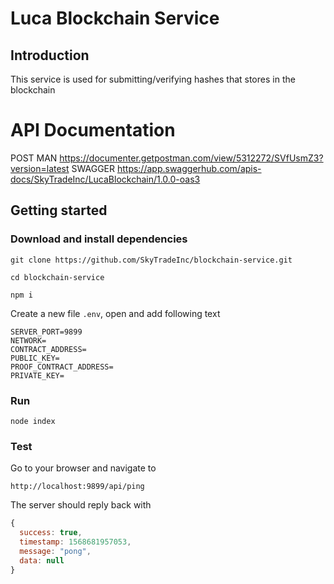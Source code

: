 # Luca Blockchain Service

## Introduction

This service is used for submitting/verifying hashes that stores in the blockchain

# API Documentation

POST MAN https://documenter.getpostman.com/view/5312272/SVfUsmZ3?version=latest
SWAGGER https://app.swaggerhub.com/apis-docs/SkyTradeInc/LucaBlockchain/1.0.0-oas3

## Getting started

### Download and install dependencies

`git clone https://github.com/SkyTradeInc/blockchain-service.git`

`cd blockchain-service`

`npm i`

Create a new file `.env`, open and add following text

```
SERVER_PORT=9899
NETWORK=
CONTRACT_ADDRESS=
PUBLIC_KEY=
PROOF_CONTRACT_ADDRESS=
PRIVATE_KEY=
```

### Run

`node index`


### Test

Go to your browser and navigate to

`http://localhost:9899/api/ping`

The server should reply back with

```javascript
{
  success: true,
  timestamp: 1568681957053,
  message: "pong",
  data: null
}
```
